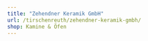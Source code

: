 ```yaml
---
title: "Zehendner Keramik GmbH"
url: /tirschenreuth/zehendner-keramik-gmbh/
shop: Kamine & Öfen
---
```

